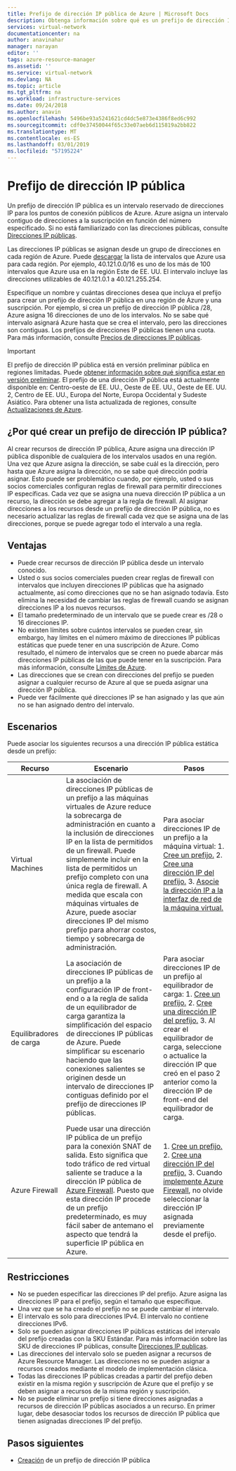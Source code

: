 ```yaml
---
title: Prefijo de dirección IP pública de Azure | Microsoft Docs
description: Obtenga información sobre qué es un prefijo de dirección IP pública de Azure y cómo puede ayudarle a asignar direcciones IP públicas predecibles a los recursos.
services: virtual-network
documentationcenter: na
author: anavinahar
manager: narayan
editor: ''
tags: azure-resource-manager
ms.assetid: ''
ms.service: virtual-network
ms.devlang: NA
ms.topic: article
ms.tgt_pltfrm: na
ms.workload: infrastructure-services
ms.date: 09/24/2018
ms.author: anavin
ms.openlocfilehash: 5496be93a5241621cd4dc5e873e4386f8ed6c992
ms.sourcegitcommit: cdf0e37450044f65c33e07aeb6d115819a2bb822
ms.translationtype: MT
ms.contentlocale: es-ES
ms.lasthandoff: 03/01/2019
ms.locfileid: "57195224"
---
```

# <a name="public-ip-address-prefix"></a>Prefijo de dirección IP pública

Un prefijo de dirección IP pública es un intervalo reservado de direcciones IP para los puntos de conexión públicos de Azure. Azure asigna un intervalo contiguo de direcciones a la suscripción en función del número especificado. Si no está familiarizado con las direcciones públicas, consulte [Direcciones IP públicas](virtual-network-ip-addresses-overview-arm.md#public-ip-addresses).

Las direcciones IP públicas se asignan desde un grupo de direcciones en cada región de Azure. Puede [descargar](https://www.microsoft.com/download/details.aspx?id=56519) la lista de intervalos que Azure usa para cada región. Por ejemplo, 40.121.0.0/16 es uno de los más de 100 intervalos que Azure usa en la región Este de EE. UU. El intervalo incluye las direcciones utilizables de 40.121.0.1 a 40.121.255.254.

Especifique un nombre y cuántas direcciones desea que incluya el prefijo para crear un prefijo de dirección IP pública en una región de Azure y una suscripción. Por ejemplo, si crea un prefijo de dirección IP pública /28, Azure asigna 16 direcciones de uno de los intervalos. No se sabe qué intervalo asignará Azure hasta que se crea el intervalo, pero las direcciones son contiguas. Los prefijos de direcciones IP públicas tienen una cuota. Para más información, consulte [Precios de direcciones IP públicas](https://azure.microsoft.com/pricing/details/ip-addresses).

> [!IMPORTANT]
> El prefijo de dirección IP pública está en versión preliminar pública en regiones limitadas. Puede [obtener información sobre qué significa estar en versión preliminar](https://azure.microsoft.com/support/legal/preview-supplemental-terms/). El prefijo de una dirección IP pública está actualmente disponible en: Centro-oeste de EE. UU., Oeste de EE. UU., Oeste de EE. UU. 2, Centro de EE. UU., Europa del Norte, Europa Occidental y Sudeste Asiático. Para obtener una lista actualizada de regiones, consulte [Actualizaciones de Azure](https://azure.microsoft.com/updates/?product=virtual-network).

## <a name="why-create-a-public-ip-address-prefix"></a>¿Por qué crear un prefijo de dirección IP pública?

Al crear recursos de dirección IP pública, Azure asigna una dirección IP pública disponible de cualquiera de los intervalos usados en una región. Una vez que Azure asigna la dirección, se sabe cuál es la dirección, pero hasta que Azure asigna la dirección, no se sabe qué dirección podría asignar. Esto puede ser problemático cuando, por ejemplo, usted o sus socios comerciales configuran reglas de firewall para permitir direcciones IP específicas. Cada vez que se asigna una nueva dirección IP pública a un recurso, la dirección se debe agregar a la regla de firewall. Al asignar direcciones a los recursos desde un prefijo de dirección IP pública, no es necesario actualizar las reglas de firewall cada vez que se asigna una de las direcciones, porque se puede agregar todo el intervalo a una regla.

## <a name="benefits"></a>Ventajas

- Puede crear recursos de dirección IP pública desde un intervalo conocido.
- Usted o sus socios comerciales pueden crear reglas de firewall con intervalos que incluyen direcciones IP públicas que ha asignado actualmente, así como direcciones que no se han asignado todavía. Esto elimina la necesidad de cambiar las reglas de firewall cuando se asignan direcciones IP a los nuevos recursos.
- El tamaño predeterminado de un intervalo que se puede crear es /28 o 16 direcciones IP.
- No existen límites sobre cuántos intervalos se pueden crear, sin embargo, hay límites en el número máximo de direcciones IP públicas estáticas que puede tener en una suscripción de Azure. Como resultado, el número de intervalos que se creen no puede abarcar más direcciones IP públicas de las que puede tener en la suscripción. Para más información, consulte [Límites de Azure](../azure-subscription-service-limits.md?toc=%2fazure%2fvirtual-network%2ftoc.json#azure-resource-manager-virtual-networking-limits).
- Las direcciones que se crean con direcciones del prefijo se pueden asignar a cualquier recurso de Azure al que se pueda asignar una dirección IP pública.
- Puede ver fácilmente qué direcciones IP se han asignado y las que aún no se han asignado dentro del intervalo.

## <a name="scenarios"></a>Escenarios
Puede asociar los siguientes recursos a una dirección IP pública estática desde un prefijo:

|Recurso|Escenario|Pasos|
|---|---|---|
|Virtual Machines| La asociación de direcciones IP públicas de un prefijo a las máquinas virtuales de Azure reduce la sobrecarga de administración en cuanto a la inclusión de direcciones IP en la lista de permitidos de un firewall. Puede simplemente incluir en la lista de permitidos un prefijo completo con una única regla de firewall. A medida que escala con máquinas virtuales de Azure, puede asociar direcciones IP del mismo prefijo para ahorrar costos, tiempo y sobrecarga de administración.| Para asociar direcciones IP de un prefijo a la máquina virtual: 1. [Cree un prefijo.](manage-public-ip-address-prefix.md) 2. [Cree una dirección IP del prefijo.](manage-public-ip-address-prefix.md) 3. [Asocie la dirección IP a la interfaz de red de la máquina virtual.](virtual-network-network-interface-addresses.md#add-ip-addresses)
| Equilibradores de carga | La asociación de direcciones IP públicas de un prefijo a la configuración IP de front-end o a la regla de salida de un equilibrador de carga garantiza la simplificación del espacio de direcciones IP públicas de Azure. Puede simplificar su escenario haciendo que las conexiones salientes se originen desde un intervalo de direcciones IP contiguas definido por el prefijo de direcciones IP públicas. | Para asociar direcciones IP de un prefijo al equilibrador de carga: 1. [Cree un prefijo.](manage-public-ip-address-prefix.md) 2. [Cree una dirección IP del prefijo.](manage-public-ip-address-prefix.md) 3. Al crear el equilibrador de carga, seleccione o actualice la dirección IP que creó en el paso 2 anterior como la dirección IP de front-end del equilibrador de carga. |
| Azure Firewall | Puede usar una dirección IP pública de un prefijo para la conexión SNAT de salida. Esto significa que todo tráfico de red virtual saliente se traduce a la dirección IP pública de [Azure Firewall](../firewall/overview.md?toc=%2fazure%2fvirtual-network%2ftoc.json). Puesto que esta dirección IP procede de un prefijo predeterminado, es muy fácil saber de antemano el aspecto que tendrá la superficie IP pública en Azure. | 1. [Cree un prefijo.](manage-public-ip-address-prefix.md) 2. [Cree una dirección IP del prefijo.](manage-public-ip-address-prefix.md) 3. Cuando [implemente Azure Firewall](../firewall/tutorial-firewall-deploy-portal.md?toc=%2fazure%2fvirtual-network%2ftoc.json#deploy-the-firewall), no olvide seleccionar la dirección IP asignada previamente desde el prefijo.|

## <a name="constraints"></a>Restricciones

- No se pueden especificar las direcciones IP del prefijo. Azure asigna las direcciones IP para el prefijo, según el tamaño que especifique.
- Una vez que se ha creado el prefijo no se puede cambiar el intervalo.
- El intervalo es solo para direcciones IPv4. El intervalo no contiene direcciones IPv6.
- Solo se pueden asignar direcciones IP públicas estáticas del intervalo del prefijo creadas con la SKU Estándar. Para más información sobre las SKU de direcciones IP públicas, consulte [Direcciones IP publicas](virtual-network-ip-addresses-overview-arm.md#public-ip-addresses).
- Las direcciones del intervalo solo se pueden asignar a recursos de Azure Resource Manager. Las direcciones no se pueden asignar a recursos creados mediante el modelo de implementación clásica.
- Todas las direcciones IP públicas creadas a partir del prefijo deben existir en la misma región y suscripción de Azure que el prefijo y se deben asignar a recursos de la misma región y suscripción.
- No se puede eliminar un prefijo si tiene direcciones asignadas a recursos de dirección IP públicas asociados a un recurso. En primer lugar, debe desasociar todos los recursos de dirección IP pública que tienen asignadas direcciones IP del prefijo.


## <a name="next-steps"></a>Pasos siguientes

- [Creación](manage-public-ip-address-prefix.md) de un prefijo de dirección IP pública
